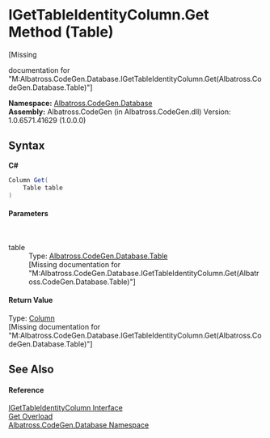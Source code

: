# IGetTableIdentityColumn.Get Method (Table)
 

\[Missing <summary> documentation for "M:Albatross.CodeGen.Database.IGetTableIdentityColumn.Get(Albatross.CodeGen.Database.Table)"\]

**Namespace:**&nbsp;<a href="bdf46154-2f7c-d3c3-6413-8c6484d341a9">Albatross.CodeGen.Database</a><br />**Assembly:**&nbsp;Albatross.CodeGen (in Albatross.CodeGen.dll) Version: 1.0.6571.41629 (1.0.0.0)

## Syntax

**C#**<br />
``` C#
Column Get(
	Table table
)
```


#### Parameters
&nbsp;<dl><dt>table</dt><dd>Type: <a href="0d2330bf-20c5-309b-5bf2-76990277ba57">Albatross.CodeGen.Database.Table</a><br />\[Missing <param name="table"/> documentation for "M:Albatross.CodeGen.Database.IGetTableIdentityColumn.Get(Albatross.CodeGen.Database.Table)"\]</dd></dl>

#### Return Value
Type: <a href="a6c6b2fc-9eae-2c87-8fee-557cb9b9d1d8">Column</a><br />\[Missing <returns> documentation for "M:Albatross.CodeGen.Database.IGetTableIdentityColumn.Get(Albatross.CodeGen.Database.Table)"\]

## See Also


#### Reference
<a href="dbf06374-112e-2448-12b6-115a09b4cd54">IGetTableIdentityColumn Interface</a><br /><a href="2b421e17-7f34-3ee5-f098-e53068525e89">Get Overload</a><br /><a href="bdf46154-2f7c-d3c3-6413-8c6484d341a9">Albatross.CodeGen.Database Namespace</a><br />